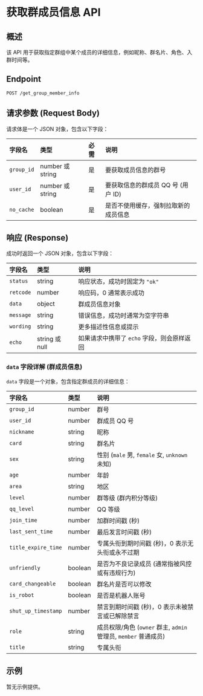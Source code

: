 # 获取群成员信息 API

## 概述

该 API 用于获取指定群组中某个成员的详细信息，例如昵称、群名片、角色、入群时间等。

## Endpoint

`POST /get_group_member_info`

## 请求参数 (Request Body)

请求体是一个 JSON 对象，包含以下字段：

| 字段名       | 类型           | 必需 | 说明                                   |
| :----------- | :------------- | :--- | :------------------------------------- |
| `group_id`   | number 或 string | 是   | 要获取成员信息的群号                     |
| `user_id`    | number 或 string | 是   | 要获取信息的群成员 QQ 号 (用户 ID)        |
| `no_cache`   | boolean        | 是   | 是否不使用缓存，强制拉取新的成员信息       |

## 响应 (Response)

成功时返回一个 JSON 对象，包含以下字段：

| 字段名    | 类型           | 说明                                           |
| :-------- | :------------- | :--------------------------------------------- |
| `status`  | string         | 响应状态，成功时固定为 `"ok"`                      |
| `retcode` | number         | 响应码，0 通常表示成功                         |
| `data`    | object         | 群成员信息对象                                   |
| `message` | string         | 错误信息，成功时通常为空字符串                 |
| `wording` | string         | 更多描述性信息或提示                            |
| `echo`    | string 或 null | 如果请求中携带了 `echo` 字段，则会原样返回       |

### `data` 字段详解 (群成员信息)

`data` 字段是一个对象，包含指定群成员的详细信息：

| 字段名            | 类型    | 说明                                                     |
| :---------------- | :------ | :------------------------------------------------------- |
| `group_id`        | number  | 群号                                                     |
| `user_id`         | number  | 群成员 QQ 号                                              |
| `nickname`        | string  | 昵称                                                     |
| `card`            | string  | 群名片                                                   |
| `sex`             | string  | 性别 (`male` 男, `female` 女, `unknown` 未知)                |
| `age`             | number  | 年龄                                                     |
| `area`            | string  | 地区                                                     |
| `level`           | number  | 群等级 (群内积分等级)                                      |
| `qq_level`        | number  | QQ 等级                                                  |
| `join_time`       | number  | 加群时间戳 (秒)                                          |
| `last_sent_time`  | number  | 最后发言时间戳 (秒)                                        |
| `title_expire_time` | number  | 专属头衔到期时间戳 (秒)，0 表示无头衔或永不过期             |
| `unfriendly`      | boolean | 是否为不良记录成员 (通常指被风控或有违规行为)                |
| `card_changeable` | boolean | 群名片是否可以修改                                         |
| `is_robot`        | boolean | 是否是机器人账号                                         |
| `shut_up_timestamp` | number  | 禁言到期时间戳 (秒)，0 表示未被禁言或已解除禁言             |
| `role`            | string  | 成员权限/角色 (`owner` 群主, `admin` 管理员, `member` 普通成员) |
| `title`           | string  | 专属头衔                                                 |

## 示例

暂无示例提供。
